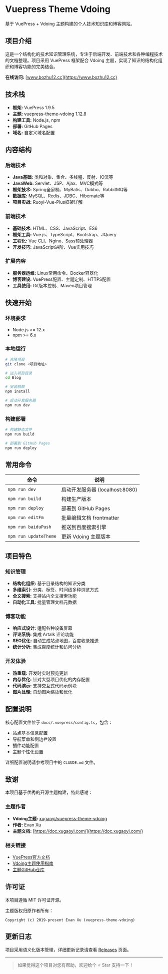 # Vuepress Theme Vdoing

基于 VuePress + Vdoing 主题构建的个人技术知识库和博客网站。

## 项目介绍

这是一个结构化的技术知识管理系统，专注于后端开发、前端技术和各种编程技术的文档整理。项目采用 VuePress 框架配合 Vdoing 主题，实现了知识的结构化组织和博客功能的完美结合。

**在线访问:** [www.bozhu12.cc](https://www.bozhu12.cc)

## 技术栈

- **框架:** VuePress 1.9.5
- **主题:** vuepress-theme-vdoing 1.12.8
- **构建工具:** Node.js, npm
- **部署:** GitHub Pages
- **域名:** 自定义域名配置

## 内容结构

### 后端技术
- **Java基础:** 类和对象、集合、多线程、反射、IO流等
- **JavaWeb:** Servlet、JSP、Ajax、MVC模式等
- **框架技术:** Spring全家桶、MyBatis、Dubbo、RabbitMQ等
- **数据库:** MySQL、Redis、JDBC、Hibernate等
- **项目实战:** Ruoyi-Vue-Plus框架详解

### 前端技术
- **基础技术:** HTML、CSS、JavaScript、ES6
- **框架工具:** Vue.js、TypeScript、Bootstrap、JQuery
- **工程化:** Vue CLI、Nginx、Sass预处理器
- **开发技巧:** JavaScript进阶、Vue实用技巧

### 扩展内容
- **服务器运维:** Linux常用命令、Docker容器化
- **博客建设:** VuePress配置、主题定制、HTTPS配置
- **工具使用:** Git版本控制、Maven项目管理

## 快速开始

### 环境要求
- Node.js >= 12.x
- npm >= 6.x

### 本地运行

```bash
# 克隆项目
git clone <项目地址>

# 进入项目目录
cd Blog

# 安装依赖
npm install

# 启动开发服务器
npm run dev
```

### 构建部署

```bash
# 构建静态文件
npm run build

# 部署到 GitHub Pages
npm run deploy
```

## 常用命令

| 命令 | 说明 |
|------|------|
| `npm run dev` | 启动开发服务器 (localhost:8080) |
| `npm run build` | 构建生产版本 |
| `npm run deploy` | 部署到 GitHub Pages |
| `npm run editFm` | 批量编辑文档 frontmatter |
| `npm run baiduPush` | 推送到百度搜索引擎 |
| `npm run updateTheme` | 更新 Vdoing 主题版本 |

## 项目特色

### 知识管理
- **结构化组织:** 基于目录结构的知识分类
- **多维索引:** 分类、标签、时间线多种浏览方式  
- **全文搜索:** 支持站内全文搜索功能
- **自动化工具:** 批量管理文档元数据

### 博客功能
- **响应式设计:** 适配各种设备屏幕
- **评论系统:** 集成 Artalk 评论功能
- **SEO优化:** 自动生成站点地图，百度收录推送
- **统计分析:** 集成百度统计和访问分析

### 开发体验
- **热重载:** 开发时实时预览更新
- **内存优化:** 针对大型项目优化的内存配置
- **代码演示:** 支持交互式代码示例块
- **图片处理:** 自动图片缩放和优化

## 配置说明

核心配置文件位于 `docs/.vuepress/config.ts`，包含：
- 站点基本信息配置
- 导航菜单和侧边栏设置
- 插件功能配置
- 主题个性化设置

详细配置说明请参考项目中的 `CLAUDE.md` 文件。

## 致谢

本项目基于优秀的开源主题构建，特此感谢：

### 主题作者
- **Vdoing主题:** [xugaoyi/vuepress-theme-vdoing](https://github.com/xugaoyi/vuepress-theme-vdoing)
- **作者:** Evan Xu
- **主题文档:** [https://doc.xugaoyi.com/](https://doc.xugaoyi.com/)

### 相关链接
- [VuePress官方文档](https://vuepress.vuejs.org/)
- [Vdoing主题使用指南](https://doc.xugaoyi.com/)
- [主题GitHub仓库](https://github.com/xugaoyi/vuepress-theme-vdoing)

## 许可证

本项目遵循 MIT 许可证开源。

主题版权归原作者所有：
```
Copyright (c) 2019-present Evan Xu (vuepress-theme-vdoing)
```

## 更新日志

项目采用语义化版本管理，详细更新记录请查看 [Releases](../../releases) 页面。

---

> 如果觉得这个项目对您有帮助，欢迎给个 ⭐ Star 支持一下！